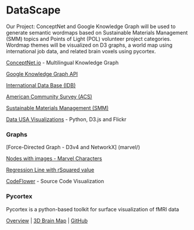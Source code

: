 # DataScape  

Our Project: ConceptNet and Google Knowledge Graph will be used to generate semantic wordmaps based on Sustainable Materials Management (SMM) topics and Points of Light (POL) volunteer project categories. Wordmap themes will be visualized on D3 graphs, a world map using international job data, and related brain voxels using pycortex.  

[ConceptNet.io<!--target-->](http://ConceptNet.io) - Multilingual Knowledge Graph

[Google Knowledge Graph API<!--target-->](https://developers.google.com/knowledge-graph/)

[International Data Base (IDB)](https://www.census.gov/programs-surveys/international-programs/about/idb.html)

[American Community Survey (ACS)<!--target-->](https://factfinder.census.gov/faces/nav/jsf/pages/download_center.xhtml)

[Sustainable Materials Management (SMM)](https://www.epa.gov/smm)

[Data USA Visualizations](https://datausa.io/) - Python, D3.js and Flickr<br>


### Graphs

[Force-Directed Graph - D3v4 and NetworkX]
(marvel/)

[Nodes with images - Marvel Characters](infinity/)

[Regression Line with rSquared value](regression/index.html)

[CodeFlower](https://www.redotheweb.com/CodeFlower/) - Source Code Visualization

### Pycortex

Pycortex is a python-based toolkit for surface visualization of fMRI data

[Overview](https://news.berkeley.edu/2016/04/27/brain-thesaurus/) | 
[3D Brain Map<!--target-->](https://gallantlab.org/brainviewer/huthetal2012/) | 
[GitHub<!--target-->](https://github.com/gallantlab/pycortex)
<br>

<!--

## Sustainable Materials Management (SMM)

http://localhost:8887/smm-demo/about.html


## Loggevity

How long is log?  

A triangle on a flat surface will gradually become a circle if the flat surface curves into a sphere.  

A circle on a sphere will appear to become a point if the spherical surface expands faster than the circle.  
-->